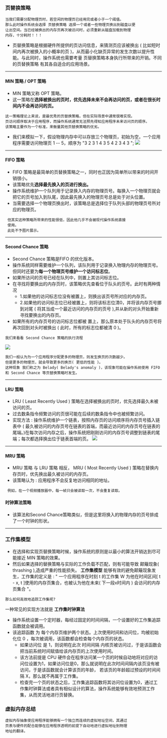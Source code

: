 ### 页替换策略
```
当我们需要分配物理页时，若空闲的物理页已经用完或者小于一个阈值。
那么此时操作系统会选择 页替换策略 选择一个或者一些物理页换出到磁盘以便
让出空间。当已经被换出的内存页再次被访问时，必须重新从磁盘加载到物理
内存，十分耗时！！！
```
- 页替换策略是根据硬件所提供的页访问信息，来猜测页应该被换出 ( 比如短时间内再次被换入的小概率的页 )，从而最小化缺页异常的发生次数以提升性能。与此同时，操作系统也需要考量 页替换策略本身执行所带来的开销。不同的页替换策略 有其各自适合的应用场景。
----
#### MIN 策略 / OPT 策略
- MIN 策略又称 OPT 策略。
- 这一策略在**选择被换出的页时，优先选择未来不会再访问的页，或者在很长时间内不会再访问的页。**
```
这一策略理论上来说，是最优秀的页替换策略，但在实际场景中通常很难实现。
页访问顺序取决于应用程序，而操作系统通常无法预先得知应用程序未来访问页的顺序。
该策略主要作为一个标准，来衡量其他页替换策略的优劣。
```
- 我们来模拟一下，假设物理内存中可以存放三个物理页，初始为空，一个应用程序需要访问物理页 1 -- 5，顺序为 "3  2  3  1  4  3  5  4  2  3  4  3 ";
![](https://raw.githubusercontent.com/yangxiaofan369/img_HMStrange/master/2021-11-18%20164604.png)
----
#### FIFO 策略
- FIFO 策略是最简单的页替换策略之一，同时也正因为简单所以带来的时间开销很小。
- 该策略优先**选择最先换入的页进行换出。**
- 操作系统维护一个队列用于记录换入内存的物理页号。每换入一个物理页就会把它的页号加入到队尾，因此最先换入的物理页号总是处于对头位置。
- 当需要选择一个物理页换出时，该策略总是选择位于队列头部的物理页号所对应的物理页。
```
 但其实这种策略所带来的性能很低，因此他几乎不会被现代操作系统直接
 使用。
 此处不予图片展示。
```
----
#### Second Chance 策略
- Second Chance 策略是FIFO  的优化版本。
- 操作系统同样需要维护一个队列，该队列用于记录换入物理内存的物理页号。但同时还要为**每一个物理页号维护一个访问标志位**。
- 如果所访问的页号已经在队列中，则置上其访问标志位。
- 在寻找将要换出的内存页时，该策略优先查看位于队头的页号。此时有两种情况
	- 1.如果他的访问标志位没有被置上，则换出该页号所对应的内存页。
	- 2.如果他的访问标志位已经被置上，则将该标志位清0，并将该内存页号挪到对尾 ( 将其当成一个最近访问的内存页的页号 ),并从新的对头开始重新寻找要换出的内存页。
- 如果所有的内存页号的访问标志位都被 置上，那么原本处于队头的内存页号将再次回到对头时被换出 ( 此时，所有的标志位都被清 0 )。
```
我们来看看 Second Chance 策略的执行流程
```
![](https://raw.githubusercontent.com/yangxiaofan369/img_HMStrange/master/2021-11-18%20171044.png)
```
我们一般认为为一个应用程序分配更多的物理页，则发生换页的次数越少。
但是更多的物理页，就会导致更多的换页( 更低的性能 )。
这种现象 我们称之为 Belady( Belady's anomaly )，该现象可能在操作系统使用 FIFO 和 Second Chance 等页替换策略时发生。
```
----
#### LRU 策略
- LRU ( Least Recently Used ) 策略在选择被换出的页时，优先选择最久未被访问的页。
- 过去数条指令频繁访问的页很可能在后续的数条指令中也被频繁访问。
- 实现方法 : 操作系统维护一个链表，按照内存页的访问顺序将内存页号插入链表中 ( 最久被访问的内存页号在链表的首端，而最近访问的内存页号在链表的尾端。)在每次访问内存之后，操作系统把刚刚访问的内存页号调整到链表的尾端；每次都选择换出位于链表首端的页。
![](https://raw.githubusercontent.com/yangxiaofan369/img_HMStrange/master/2021-11-18%20180830.png)
----
#### MRU 策略
- MRU 策略 与 LRU 策略 相反， MRU ( Most Recently Used ) 策略在替换内存页时，优先换出最久被访问的内存页。
- 该策略认为 : 应用程序不会反复地访问相同的地址。
```
 例如，在一个视频播放器中，每一帧只会被读取一次，不会重复读取。
```
#### 时钟算法策略
- 该算法和Second Chance策略类似，但是这里将换入的物理内存的页号排成了一个时钟的形状。
----
### 工作集模型
- 在选择和实现页替换策略时候，操作系统的原则是以最小的算法开销达到尽可能接近 MIN 策略的效果。
- 然后如果选择的替换策略与实际的工作负载不匹配，则有可能导致 颠簸现象( thrashing ),造成严重的性能损失。
**工作集模型** 能够有效的避免颠簸现象发生，工作集的定义是 : " 一个应用程序在时刻 t 的工作集 W 为他在时间区间[ t - x, t ]使用的内存页集合，也被认为他在未来( 下一段x时间内 ) 会访问的内存页集合 "。
```
那么如何高效地追踪工作集呢?
```
一种常见的实现方法就是 **工作集时钟算法**
- 操作系统设置一个定时器，每经过固定的时间间隔，一个设置好的工作集追踪函数就会被调用。
- 该追踪函数 为 每个内存页维护两个状态。上次使用时间和访问位，均被初始化位 0 ，每次被调用，该函数都会检查每个内存页的状态。
	- 如果访问位 是 1，则说明在此次 时间间隔 内核页被访问过，于是该函数会把当前系统时间赋值给该内存页的上次使用时间。
	- 该方法前提是 CPU 硬件会在程序访问某一个页的时候自动地将对应的访问位设置为1，如果访问位是0，那么就说明在此次时间间隔内该页没有被访问，于是该函数就会计算该页的年龄， 若该页的年龄超过预设的时间间隔 X，那么就不再属于工作集。
	- 检查完一个页的状态之后，工作集追踪函数将其访问位设置为0，通过工作集时钟算法或者具有相似设计的算法，操作系统能够有效地预测工作集，从而灵活地进行页替换。
### 虚拟内存总结
```
虚拟内存抽象使应用程序能够拥有一个独立而连续的虚拟地址空间，其通过
页表与硬件的配合能够在应用程序透明的前提下自动地进行虚拟地址到物理
地址的翻译。
```